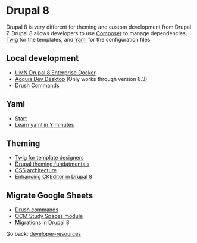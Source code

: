 # Drupal 8
Drupal 8 is very different for theming and custom development from Drupal 7.  Drupal 8 allows developers to use [Composer](https://getcomposer.org/) to manage dependencies, [Twig](https://twig.symfony.com/) for the templates, and [Yaml](http://yaml.org/) for the configuration files.

## Local development
+ [UMN Drupal 8 Enterprise Docker](https://pages.github.umn.edu/ici-drupal/umndrupal8-docker/)
+ [Acquia Dev Desktop](https://dev.acquia.com/downloads) (Only works through version 8.3)
+ [Drush Commands](https://drushcommands.com/)

## Yaml
+ [Start](http://www.yaml.org/start.html)
+ [Learn yaml in Y minutes](https://learnxinyminutes.com/docs/yaml/)

## Theming
+ [Twig for template designers](https://twig.symfony.com/doc/2.x/templates.html)
+ [Drupal theming fundatmentals](https://www.lullabot.com/articles/drupal-8-theming-fundamentals-part-1)
+ [CSS architecture](https://www.drupal.org/node/1887918)
+ [Enhancing CKEditor in Drupal 8](https://www.drupalaid.com/blog/enhancing-ckeditor-in-drupal-8)

## Migrate Google Sheets
+ [Drush commands](https://drushcommands.com/drush-8x/migrate/migrate-import/)
+ [OCM Study Spaces module](https://github.umn.edu/asrweb/ocm_study_spaces)
+ [Migrations in Drupal 8](https://z.umn.edu/drupal-migration)

Go back: [developer-resources](../README.md)